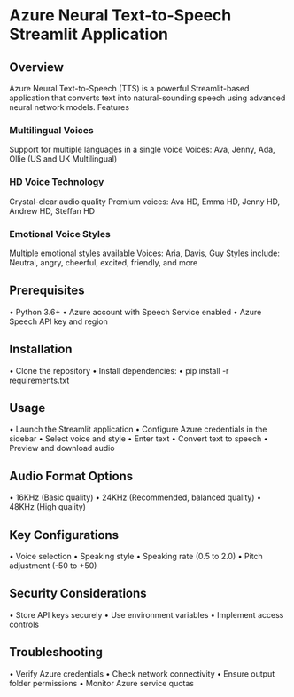 # Azure Neural Text-to-Speech Streamlit Application

## Overview
Azure Neural Text-to-Speech (TTS) is a powerful Streamlit-based application that converts text into natural-sounding speech using advanced neural network models.
Features

### Multilingual Voices

Support for multiple languages in a single voice
Voices: Ava, Jenny, Ada, Ollie (US and UK Multilingual)


### HD Voice Technology

Crystal-clear audio quality
Premium voices: Ava HD, Emma HD, Jenny HD, Andrew HD, Steffan HD


### Emotional Voice Styles

Multiple emotional styles available
Voices: Aria, Davis, Guy
Styles include: Neutral, angry, cheerful, excited, friendly, and more



## Prerequisites

• Python 3.6+
• Azure account with Speech Service enabled
• Azure Speech API key and region

## Installation

• Clone the repository
• Install dependencies:
• pip install -r requirements.txt


## Usage

• Launch the Streamlit application
• Configure Azure credentials in the sidebar
• Select voice and style
• Enter text
• Convert text to speech
• Preview and download audio

## Audio Format Options

• 16KHz (Basic quality)
• 24KHz (Recommended, balanced quality)
• 48KHz (High quality)

## Key Configurations

• Voice selection
• Speaking style
• Speaking rate (0.5 to 2.0)
• Pitch adjustment (-50 to +50)

## Security Considerations

• Store API keys securely
• Use environment variables
• Implement access controls

## Troubleshooting

• Verify Azure credentials
• Check network connectivity
• Ensure output folder permissions
• Monitor Azure service quotas
